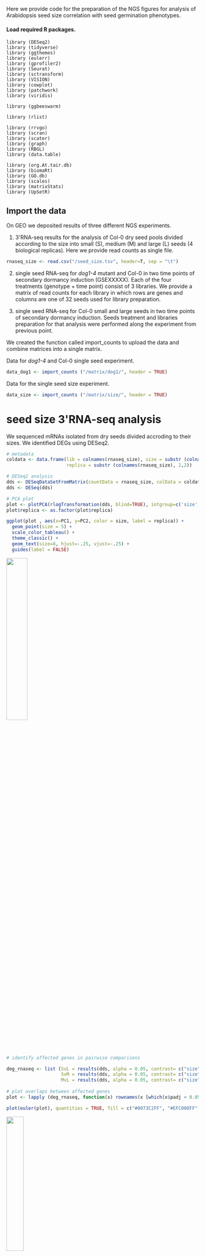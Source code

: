 Here we provide code for the preparation of the NGS figures for analysis of Arabidopsis seed size correlation with seed germination phenotypes.

#### Load required R packages.

```
library (DESeq2)
library (tidyverse)
library (ggthemes)
library (eulerr)
library (gprofiler2)
library (Seurat)
library (sctransform)
library (VISION)
library (cowplot)
library (patchwork)
library (viridis)

library (ggbeeswarm)

library (rlist)

library (rrvgo)
library (scran)
library (scater)
library (graph)
library (RBGL)
library (data.table)

library (org.At.tair.db)
library (biomaRt)
library (GO.db)
library (scales)
library (matrixStats)
library (UpSetR)
```

## Import the data

On GEO we deposited results of three different NGS experiments. 
1) 3'RNA-seq results for the analysis of Col-0 dry seed pools divided according to the size into small (S), medium (M) and large (L) seeds (4 biological replicas). Here we provide read counts as single file.

``` R
rnaseq_size <- read.csv("/seed_size.tsv", header=T, sep = "\t")
```

2) single seed RNA-seq for *dog1-4* mutant and Col-0 in two time points of secondary dormancy induction (GSEXXXXX). 
   Each of the four treatments (genotype + time point) consist of 3 libraries. We provide a matrix of read counts for each library in which rows are genes and columns are one of 32 seeds used for library preparation.

3) single seed RNA-seq for Col-0 small and large seeds in two time points of secondary dormancy induction. 
   Seeds treatment and libraries preparation for that analysis were performed along the experiment from previous point.

We created the function called import_counts to upload the data and combine matrices into a single matrix.

Data for *dog1-4* and Col-0 single seed experiment.
``` R
data_dog1 <- import_counts ("/matrix/dog1/", header = TRUE)
```

Data for the single seed size experiment.
``` R
data_size <- import_counts ("/matrix/size/", header = TRUE)
```

# seed size 3'RNA-seq analysis

We sequenced mRNAs isolated from dry seeds divided accroding to their sizes.
We identified DEGs using DESeq2.

``` R
# metadata
coldata <- data.frame(lib = colnames(rnaseq_size), size = substr (colnames(rnaseq_size), 1,1), 
                      replica = substr (colnames(rnaseq_size), 2,2))

# DESeq2 analysis
dds <- DESeqDataSetFromMatrix(countData = rnaseq_size, colData = coldata, design = ~ size)
dds <- DESeq(dds)

# PCA plot
plot <- plotPCA(rlogTransformation(dds, blind=TRUE), intgroup=c('size', 'replica'), ntop =500)$data
plot$replica <- as.factor(plot$replica)

ggplot(plot , aes(x=PC1, y=PC2, color = size, label = replica)) +
  geom_point(size = 5) + 
  scale_color_tableau() +
  theme_classic() + 
  geom_text(size=8, hjust=-.25, vjust=-.25) + 
  guides(label = FALSE)
```
<img src="https://github.com/mk1859/seed_size/blob/main/images/pca_rnaseq.jpeg" width=33% height=33%>

``` R
# identify affected genes in pairwise comparisons

deg_rnaseq <- list (SvL = results(dds, alpha = 0.05, contrast= c("size","S","L")),
                    SvM = results(dds, alpha = 0.05, contrast= c("size","S","M")),
                    MvL = results(dds, alpha = 0.05, contrast= c("size","M","L")))
                    
# plot overlaps between affected genes
plot <- lapply (deg_rnaseq, function(x) rownames(x [which(x$padj < 0.05),]))

plot(euler(plot), quantities = TRUE, fill = c("#0073C2FF", "#EFC000FF","#E15759"))
```   
 <img src="https://github.com/mk1859/seed_size/blob/main/images/venn_degs.jpeg" width=30% height=30%>

``` R
# select affected genes for small vs large seeds comparison
affected_genes <- rownames(deg_rnaseq$SvL [which(deg_rnaseq$SvL$padj < 0.05),])

# export normalized gene counts and filter for affected genes
norm_genes <- counts(dds, normalized = TRUE)
norm_genes <- norm_genes [which(rownames(norm_genes)%in% affected_genes),]

# scale gene expression
norm_genes <- as.data.frame(scale(t(norm_genes)))

# add seed size as column
norm_genes$condition <- as.factor(substr(rownames(norm_genes),1,1))

# calculate mean expression for replicas
norm_genes <- as.data.frame(t(apply (norm_genes [,-ncol(norm_genes)], 2, function (x) {
  tapply (x, norm_genes$condition, mean)})))
  
# cluster genes
gene_clusters <- norm_genes %>% 
  dist(.) %>%
  hclust(., method = "complete") %>%
  cutree(., k = 2) %>%
  enframe(., name = "gene", value = "cluster")

# create data frame for plotting
norm_genes <- norm_genes %>%
  mutate (.,gene = rownames(norm_genes)) %>%
  pivot_longer(., cols = L:S, names_to = "size", values_to = "exp") %>%
  merge (.,gene_clusters, by= "gene") 
norm_genes$size <- factor(norm_genes$size, levels = c("S", "M", "L"))

ggplot(norm_genes, aes(size, exp, color = as.factor(cluster))) +
  geom_line(aes(group = gene), alpha = 0.3) +
  facet_wrap(~ cluster, nrow = 1)+ 
  theme_classic() + 
  theme(legend.position = "none",
        strip.background = element_blank(),
        strip.text.x = element_blank()) + 
  scale_color_manual(values=c("#E15759", "#4E79A7"))
 ```
 <img src="https://github.com/mk1859/seed_size/blob/main/images/clusters_genes.jpeg" width=30% height=30%>
 
 ``` R
# GO term enrichment for affected genes
background_genes <- rownames(deg_rnaseq$SvL [which(deg_rnaseq$SvL$baseMean > 5),])

# genes upregulated in small seeds
plot <- gost(query = rownames(deg_rnaseq$SvL [which(deg_rnaseq$SvL$padj < .05 &deg_rnaseq$SvL$log2FoldChange > 0),]),
             organism = "athaliana", custom_bg = background_genes, user_threshold = 0.05, sources = "GO")$result

plot$log_pval <- -log10(plot$p_value)
plot$term_name <- factor(plot$term_name, levels = as.factor(plot$term_name [order(c(plot$source, plot$log_pval), decreasing = F)]))

ggplot(plot, aes(log_pval, term_name, fill = source)) +
  geom_bar(stat="identity", position=position_dodge()) +
  theme_classic() + 
  scale_fill_tableau()
```  
 <img src="https://github.com/mk1859/seed_size/blob/main/images/go_small.jpeg" width=30% height=30%> 
 
``` R
# genes upregulated in large seeds
plot <- gost(query = rownames(deg_rnaseq$SvL [which(deg_rnaseq$SvL$padj < .05 &deg_rnaseq$SvL$log2FoldChange < 0),]),
             organism = "athaliana", custom_bg = background_genes, user_threshold = 0.05, sources = "GO")$result

plot$log_pval <- -log10(plot$p_value)
plot$term_name <- factor(plot$term_name, levels = as.factor(plot$term_name [order(c(plot$source, plot$log_pval), decreasing = F)]))

ggplot(plot, aes(log_pval, term_name, fill = source)) +
  geom_bar(stat="identity", position=position_dodge()) +
  theme_classic() + 
  scale_fill_tableau()
``` 
 <img src="https://github.com/mk1859/seed_size/blob/main/images/go_large.jpeg" width=30% height=30%>  
  
``` R
# among affected genes we found a group with important function in seed biology
intresting_genes <- read.csv("D:/drop/Dropbox/nowe_polecenia/size/intresting_genes.txt",header=T, sep = "\t", dec =".")

plot <- norm_genes [which(norm_genes$gene %in% intresting_genes$gene),]

set_order <- plot$gene [order(plot$size,plot$exp)]
set_order <- set_order [!duplicated(set_order)]

plot$gene <- factor(plot$gene, level = set_order)

ggplot(plot, aes(size, gene, fill = exp)) +
  geom_tile () +
  theme_classic() +
  scale_fill_gradient2(midpoint=0, high="#4E79A7", mid="white",
                       low="#E15759", space ="Lab")
```
 <img src="https://github.com/mk1859/seed_size/blob/main/images/heatmap.jpeg" width=30% height=30%>  

``` R
# we noticed that genes differentially expressed between small and large seeds 
# are similar to genes underlying germination competence index from our previous work (REF)  
germ_genes <- read.csv("D:/drop/Dropbox/nowe_polecenia/size/germ_genes_timecourse.txt",header=T, sep = "\t", dec =".")

# we repaeated gene expression scalling for the genes included in germination index
norm_genes <- counts(dds, normalized = TRUE)
norm_genes <- norm_genes [which(rownames(norm_genes)%in% germ_genes$gene),]
norm_genes <- as.data.frame(scale(t(norm_genes)))
norm_genes$condition <- as.factor(substr(rownames(norm_genes),1,1))
norm_genes <- as.data.frame(t(apply (norm_genes [,-ncol(norm_genes)], 2, function (x) {
  tapply (x, norm_genes$condition, mean)})))

norm_genes <- norm_genes %>%
  mutate (.,gene = rownames(norm_genes)) %>%
  pivot_longer(., cols = L:S, names_to = "size", values_to = "exp") %>%
  merge (.,germ_genes, by= "gene")

norm_genes$size <- factor(norm_genes$size, levels = c("S", "M", "L"))
norm_genes$gene.groups <- factor(norm_genes$gene.groups, levels = c("2", "1"))

# we ploted expression of these genes in small, medium and large seeds
ggplot(norm_genes, aes(size, exp, color = as.factor(size))) +
  geom_boxplot (size = 2) +
  facet_wrap(~ gene.groups, nrow = 1)+ 
  theme_classic() + 
  theme(legend.position = "none",
        strip.background = element_blank(),
        strip.text.x = element_blank()) + 
  scale_color_manual(values=c("#E15759","#F28E2B", "#4E79A7"))
``` 
 <img src="https://github.com/mk1859/seed_size/blob/main/images/boxplot_germ.jpeg" width=30% height=30%> 
 
# single seed RNA-seq

Quality control of Col-0 and *dog1-4* experiment was performed earlier (REF and https://github.com/mk1859/single_seed).
Here we start with quality controls for small large seeds experiment.

First, we need a refernce file as our library preparation protocol was designed to detect mRNAs. To filter out non-protein-coding genes we needed a reference file with information about gene types.

``` R
Araport <- read.csv ("Araport.txt", sep = "\t", header = TRUE)

head (Araport)
```
```
       gene           type
1 AT1G01010 protein_coding
2 AT1G01020 protein_coding
3 AT1G01030 protein_coding
4 AT1G01040 protein_coding
5 AT1G01050 protein_coding
6 AT1G01060 protein_coding
```
 
## Pre-filtering single seed data

Similarly to single-cell experiments, our count data is sparse. We needed to clean it by:
1) removing of non-protein-coding genes
2) removing of genes encoded in organelles
3) removing of summary lines at last rows of the count matrix
4) filtering out genes with a low count number
5) filtering seeds with not enough reads

To do that we created function prefilter_matrix and applied it to our single seed matrices. By default it uses Araport data frame with columns described as above.
We require the mean expression of a gene to be at least 1 read per seed for a gene to remain and at least 5,000 reads per seed for a seed to remain.

``` R
filtered_size <- prefilter_matrix (data_size, mean_exp=1, n_reads=5000)

dim (filtered_size) # genes / seeds remaining
```
```
[1] 11785   382
```
We wrote a function to plot the number of sequenced reads and identified genes per seed. We wanted to show treatments in the specified order.

``` R
order_lib <- c ("SD_small_3d","SD_small_7d24h","SD_large_3d","SD_large_7d24h")

nreads_plot (filtered_size, tableu = "Green-Orange-Teal", order = order_lib)
```
 <img src="https://github.com/mk1859/seed_size/blob/main/images/nreads.jpeg" width=30% height=30%> 

As visible on the plot above, our libraries vary in the number of identified genic reads. One source of this may be the different quality of sequenced libraries reflected by the ratio of target and off-target reads.
We counted the fraction of off-target reads (not in protein-coding genes) for each seed with the background_reads function which uses raw and pre-filtered matrices as input.

``` R
background_timecourse <- background_reads (data_size, filtered_size)

# function to boxplot fraction of background reads
background_plot (filtered_size, order = order_lib, background = background_size)
```
 <img src="https://github.com/mk1859/seed_size/blob/main/images/boxplot_background.jpeg" width=30% height=30%> 
 
 The abundance of background reads may imply that some counts attributed to genes may not reflect their expression.
Closer examination of read tracks in the browser showed that the distribution of background reads is not random and they tend to create hot spots laying both between genes and partially overlapping with them. In addition, the strength of genic peaks is negatively correlated with the number of background reads.
Based on these observations, we decided to remove from our analysis genes whose read count is strongly positively correlated with the number of background reads. As gene expression patterns are different between treatments, we calculated these correlations for each of them separately as well as for all seeds combined. To do that we wrote the function called correlation_table.

``` R
correlation_size <- correlation_table (filtered_tsize, background_size)

filtered_size <- filtered_size [-which (rowMaxs (correlation_size) > 0.3),]
nrow (filtered_size) # genes remaining
```
```
[1] 7287
```

After we obtained filtered matrices of counts, we created Seurat objects with sctransform normalization. To do this, we prepared a wrapper function that takes the count matrix and extracts information about seeds from their names.
``` R
seurat_size <- seurat_object (filtered_size, background = background_size)
```

We calculated PCA during the preparation of Seurat objects. Now, we plotted it to show treatments with the pca_discrete function.
This function exports dimension reduction and metadata from the Seurat object. It is possible to choose color pallet from ggthemes.
``` R
pca_discrete (seurat_size, "timepoint", order = order_lib)
```
 <img src="https://github.com/mk1859/seed_size/blob/main/images/pca_size.jpeg" width=30% height=30%> 
 
 Some technical parameters like number of reads, number of identified genes and fraction of background reads may affect the position of seeds on the PCA plot.
To check continuous values on PCA plots we wrote another plotting function.
``` R
pca_continuous (seurat_size, column = "log10_reads")
pca_continuous (seurat_size, column = "n_gene")
pca_continuous (seurat_size, column = "background")
```
 <img src="https://github.com/mk1859/seed_size/blob/main/images/pca_size_reads.jpeg" width=30% height=30%>  <img src="https://github.com/mk1859/seed_size/blob/main/images/pca_size_genes.jpeg" width=30% height=30%>  <img src="https://github.com/mk1859/seed_size/blob/main/images/pca_size_background.jpeg" width=30% height=30%> 

After we showed that small and large single seed RNA sequencing is high quality, we can combine read counts both small/large and Col-0/*dog1-4* experiments and performed their analysis together. First we need to repeat all filtering steps on combined matrix of counts.
 
 

